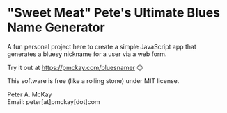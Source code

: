 # "Sweet Meat" Pete's Ultimate Blues Name Generator

A fun personal project here to create a simple JavaScript app that generates a bluesy nickname for a user via a web form.

Try it out at https://pmckay.com/bluesnamer 😊

This software is free (like a rolling stone) under MIT license.

Peter A. McKay        
Email: peter[at]pmckay[dot]com      
